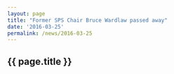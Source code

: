 ```yaml
---
layout: page
title: "Former SPS Chair Bruce Wardlaw passed away"
date: '2016-03-25'
permalink: /news/2016-03-25
---
```


## {{ page.title }}
